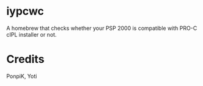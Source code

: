# iypcwc
A homebrew that checks whether your PSP 2000 is compatible with PRO-C cIPL installer or not.
# Credits
PonpiK, Yoti
